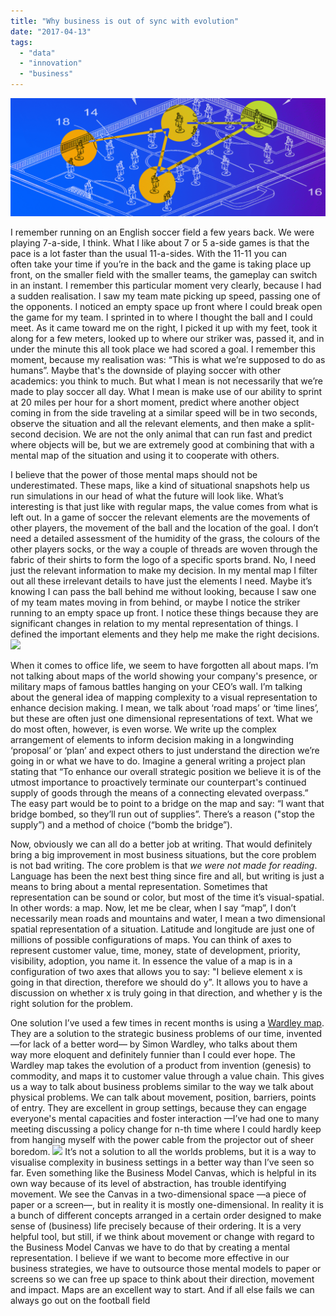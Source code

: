 ```yaml
---
title: "Why business is out of sync with evolution"
date: "2017-04-13"
tags: 
  - "data"
  - "innovation"
  - "business"
---
```


[![](images/20170406-football-map-colorfull-1024x384.png)](http://www.dumkydewilde.nl/wp-content/uploads/2017/04/20170406-football-map-colorfull.png)

I remember running on an English soccer field a few years back. We were playing 7-a-side, I think. What I like about 7 or 5 a-side games is that the pace is a lot faster than the usual 11-a-sides. With the 11-11 you can often take your time if you’re in the back and the game is taking place up front, on the smaller field with the smaller teams, the gameplay can switch in an instant. I remember this particular moment very clearly, because I had a sudden realisation. I saw my team mate picking up speed, passing one of the opponents. I noticed an empty space up front where I could break open the game for my team. I sprinted in to where I thought the ball and I could meet. As it came toward me on the right, I picked it up with my feet, took it along for a few meters, looked up to where our striker was, passed it, and in under the minute this all took place we had scored a goal. I remember this moment, because my realisation was: “This is what we’re supposed to do as humans”. Maybe that's the downside of playing soccer with other academics: you think to much. But what I mean is not necessarily that we’re made to play soccer all day. What I mean is make use of our ability to sprint at 20 miles per hour for a short moment, predict where another object coming in from the side traveling at a similar speed will be in two seconds, observe the situation and all the relevant elements, and then make a split-second decision. We are not the only animal that can run fast and predict where objects will be, but we are extremely good at combining that with a mental map of the situation and using it to cooperate with others.

I believe that the power of those mental maps should not be underestimated. These maps, like a kind of situational snapshots help us run simulations in our head of what the future will look like. What’s interesting is that just like with regular maps, the value comes from what is left out. In a game of soccer the relevant elements are the movements of other players, the movement of the ball and the location of the goal. I don’t need a detailed assessment of the humidity of the grass, the colours of the other players socks, or the way a couple of threads are woven through the fabric of their shirts to form the logo of a specific sports brand. No, I need just the relevant information to make my decision. In my mental map I filter out all these irrelevant details to have just the elements I need. Maybe it’s knowing I can pass the ball behind me without looking, because I saw one of my team mates moving in from behind, or maybe I notice the striker running to an empty space up front. I notice these things because they are significant changes in relation to my mental representation of things. I defined the important elements and they help me make the right decisions. [![](images/AAEAAQAAAAAAAAtKAAAAJDNlNzE4ODU3LWExYWMtNDNkZS05MjUzLWI1OGJmMGI5ZDQ4Mw.png)](http://xkcd.com/1138/)

When it comes to office life, we seem to have forgotten all about maps. I’m not talking about maps of the world showing your company's presence, or military maps of famous battles hanging on your CEO’s wall. I’m talking about the general idea of mapping complexity to a visual representation to enhance decision making. I mean, we talk about ‘road maps’ or ‘time lines’, but these are often just one dimensional representations of text. What we do most often, however, is even worse. We write up the complex arrangement of elements to inform decision making in a longwinding ‘proposal’ or ‘plan’ and expect others to just understand the direction we’re going in or what we have to do. Imagine a general writing a project plan stating that “To enhance our overall strategic position we believe it is of the utmost importance to proactively terminate our counterpart's continued supply of goods through the means of a connecting elevated overpass.” The easy part would be to point to a bridge on the map and say: “I want that bridge bombed, so they’ll run out of supplies”. There’s a reason ("stop the supply”) and a method of choice (“bomb the bridge”).

Now, obviously we can all do a better job at writing. That would definitely bring a big improvement in most business situations, but the core problem is not bad writing. The core problem is that _we were not made for reading_. Language has been the next best thing since fire and all, but writing is just a means to bring about a mental representation. Sometimes that representation can be sound or color, but most of the time it’s visual-spatial. In other words: a map. Now, let me be clear, when I say “map”, I don’t necessarily mean roads and mountains and water, I mean a two dimensional spatial representation of a situation. Latitude and longitude are just one of millions of possible configurations of maps. You can think of axes to represent customer value, time, money, state of development, priority, visibility, adoption, you name it. In essence the value of a map is in a configuration of two axes that allows you to say: "I believe element x is going in that direction, therefore we should do y”. It allows you to have a discussion on whether x is truly going in that direction, and whether y is the right solution for the problem.

One solution I’ve used a few times in recent months is using a [Wardley map](https://www.youtube.com/watch?v=NnFeIt-uaEc). They are a solution to the strategic business problems of our time, invented —for lack of a better word— by Simon Wardley, who talks about them way more eloquent and definitely funnier than I could ever hope. The Wardley map takes the evolution of a product from invention (genesis) to commodity, and maps it to customer value through a value chain. This gives us a way to talk about business problems similar to the way we talk about physical problems. We can talk about movement, position, barriers, points of entry. They are excellent in group settings, because they can engage everyone's mental capacities and foster interaction —I’ve had one to many meeting discussing a policy change for n-th time where I could hardly keep from hanging myself with the power cable from the projector out of sheer boredom. [![](images/AAEAAQAAAAAAAAodAAAAJDBmNjk4OGYzLWIxOWMtNDIzMi05ZDFkLWViOWViOTdhMTY3Ng.png)](http://blog.gardeviance.org/2015/02/an-introduction-to-wardley-value-chain.html) It’s not a solution to all the worlds problems, but it is a way to visualise complexity in business settings in a better way than I’ve seen so far. Even something like the Business Model Canvas, which is helpful in its own way because of its level of abstraction, has trouble identifying movement. We see the Canvas in a two-dimensional space —a piece of paper or a screen—, but in reality it is mostly one-dimensional. In reality it is a bunch of different concepts arranged in a certain order designed to make sense of (business) life precisely because of their ordering. It is a very helpful tool, but still, if we think about movement or change with regard to the Business Model Canvas we have to do that by creating a mental representation. I believe if we want to become more effective in our business strategies, we have to outsource those mental models to paper or screens so we can free up space to think about their direction, movement and impact. Maps are an excellent way to start. And if all else fails we can always go out on the football field
